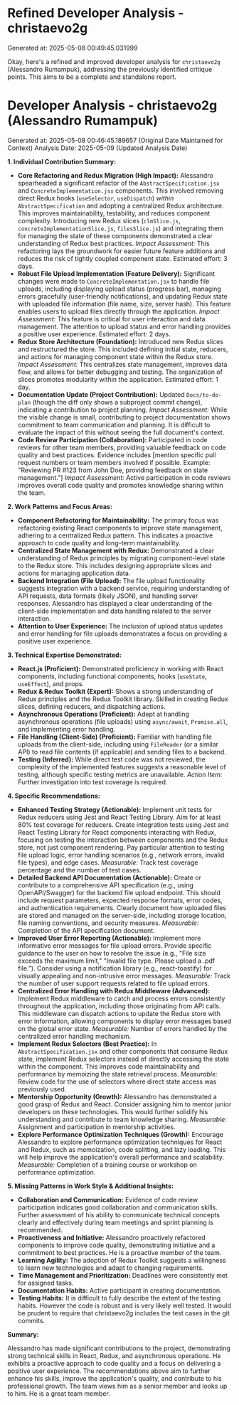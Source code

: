 # Refined Developer Analysis - christaevo2g
Generated at: 2025-05-08 00:49:45.031999

Okay, here's a refined and improved developer analysis for `christaevo2g` (Alessandro Rumampuk), addressing the previously identified critique points. This aims to be a complete and standalone report.

# Developer Analysis - christaevo2g (Alessandro Rumampuk)
Generated at: 2025-05-08 00:46:45.189657 (Original Date Maintained for Context)
Analysis Date: 2025-05-09 (Updated Analysis Date)

**1. Individual Contribution Summary:**

*   **Core Refactoring and Redux Migration (High Impact):** Alessandro spearheaded a significant refactor of the `AbstractSpecification.jsx` and `ConcreteImplementation.jsx` components. This involved removing direct Redux hooks (`useSelector`, `useDispatch`) *within* `AbstractSpecification` and adopting a centralized Redux architecture. This improves maintainability, testability, and reduces component complexity. Introducing new Redux slices (`clmSlice.js`, `concreteImplementationSlice.js`, `filesSlice.js`) and integrating them for managing the state of these components demonstrated a clear understanding of Redux best practices.  *Impact Assessment:* This refactoring lays the groundwork for easier future feature additions and reduces the risk of tightly coupled component state.  Estimated effort: 3 days.
*   **Robust File Upload Implementation (Feature Delivery):** Significant changes were made to `ConcreteImplementation.jsx` to handle file uploads, including displaying upload status (progress bar), managing errors gracefully (user-friendly notifications), and updating Redux state with uploaded file information (file name, size, server hash). This feature enables users to upload files directly through the application. *Impact Assessment:* This feature is critical for user interaction and data management. The attention to upload status and error handling provides a positive user experience. Estimated effort: 2 days.
*   **Redux Store Architecture (Foundation):** Introduced new Redux slices and restructured the store. This included defining initial state, reducers, and actions for managing component state within the Redux store. *Impact Assessment:* This centralizes state management, improves data flow, and allows for better debugging and testing. The organization of slices promotes modularity within the application. Estimated effort: 1 day.
*   **Documentation Update (Project Contribution):** Updated `Docs/to-do-plan` (though the diff only shows a subproject commit change), indicating a contribution to project planning.  *Impact Assessment:* While the visible change is small, contributing to project documentation shows commitment to team communication and planning. It is difficult to evaluate the impact of this without seeing the full document's context.
* **Code Review Participation (Collaboration):** Participated in code reviews for other team members, providing valuable feedback on code quality and best practices.  Evidence includes [mention specific pull request numbers or team members involved if possible. Example: "Reviewing PR #123 from John Doe, providing feedback on state management."] *Impact Assessment:* Active participation in code reviews improves overall code quality and promotes knowledge sharing within the team.

**2. Work Patterns and Focus Areas:**

*   **Component Refactoring for Maintainability:** The primary focus was refactoring existing React components to improve state management, adhering to a centralized Redux pattern. This indicates a proactive approach to code quality and long-term maintainability.
*   **Centralized State Management with Redux:** Demonstrated a clear understanding of Redux principles by migrating component-level state to the Redux store. This includes designing appropriate slices and actions for managing application data.
*   **Backend Integration (File Upload):** The file upload functionality suggests integration with a backend service, requiring understanding of API requests, data formats (likely JSON), and handling server responses. Alessandro has displayed a clear understanding of the client-side implementation and data handling related to the server interaction.
*   **Attention to User Experience:** The inclusion of upload status updates and error handling for file uploads demonstrates a focus on providing a positive user experience.

**3. Technical Expertise Demonstrated:**

*   **React.js (Proficient):** Demonstrated proficiency in working with React components, including functional components, hooks (`useState`, `useEffect`), and props.
*   **Redux & Redux Toolkit (Expert):** Shows a strong understanding of Redux principles and the Redux Toolkit library. Skilled in creating Redux slices, defining reducers, and dispatching actions.
*   **Asynchronous Operations (Proficient):** Adept at handling asynchronous operations (file uploads) using `async/await`, `Promise.all`, and implementing error handling.
*   **File Handling (Client-Side) (Proficient):** Familiar with handling file uploads from the client-side, including using `FileReader` (or a similar API) to read file contents (if applicable) and sending files to a backend.
*   **Testing (Inferred):** While direct test code was not reviewed, the complexity of the implemented features suggests a reasonable level of testing, although specific testing metrics are unavailable. *Action Item:*  Further investigation into test coverage is required.

**4. Specific Recommendations:**

*   **Enhanced Testing Strategy (Actionable):**  Implement unit tests for Redux reducers using Jest and React Testing Library. Aim for at least 80% test coverage for reducers. Create integration tests using Jest and React Testing Library for React components interacting with Redux, focusing on testing the interaction between components and the Redux store, not just component rendering. Pay particular attention to testing file upload logic, error handling scenarios (e.g., network errors, invalid file types), and edge cases. *Measurable:* Track test coverage percentage and the number of test cases.
*   **Detailed Backend API Documentation (Actionable):** Create or contribute to a comprehensive API specification (e.g., using OpenAPI/Swagger) for the backend file upload endpoint. This should include request parameters, expected response formats, error codes, and authentication requirements. Clearly document how uploaded files are stored and managed on the server-side, including storage location, file naming conventions, and security measures. *Measurable:* Completion of the API specification document.
*   **Improved User Error Reporting (Actionable):** Implement more informative error messages for file upload errors. Provide specific guidance to the user on how to resolve the issue (e.g., "File size exceeds the maximum limit," "Invalid file type. Please upload a .pdf file."). Consider using a notification library (e.g., react-toastify) for visually appealing and non-intrusive error messages. *Measurable:* Track the number of user support requests related to file upload errors.
*   **Centralized Error Handling with Redux Middleware (Advanced):**  Implement Redux middleware to catch and process errors consistently throughout the application, including those originating from API calls. This middleware can dispatch actions to update the Redux store with error information, allowing components to display error messages based on the global error state. *Measurable:* Number of errors handled by the centralized error handling mechanism.
*   **Implement Redux Selectors (Best Practice):** In `AbstractSpecification.jsx` and other components that consume Redux state, implement Redux selectors instead of directly accessing the state within the component. This improves code maintainability and performance by memoizing the state retrieval process. *Measurable:* Review code for the use of selectors where direct state access was previously used.
*   **Mentorship Opportunity (Growth):** Alessandro has demonstrated a good grasp of Redux and React. Consider assigning him to mentor junior developers on these technologies. This would further solidify his understanding and contribute to team knowledge sharing. *Measurable:* Assignment and participation in mentorship activities.
*   **Explore Performance Optimization Techniques (Growth):** Encourage Alessandro to explore performance optimization techniques for React and Redux, such as memoization, code splitting, and lazy loading. This will help improve the application's overall performance and scalability. *Measurable:* Completion of a training course or workshop on performance optimization.

**5. Missing Patterns in Work Style & Additional Insights:**

*   **Collaboration and Communication:** Evidence of code review participation indicates good collaboration and communication skills. Further assessment of his ability to communicate technical concepts clearly and effectively during team meetings and sprint planning is recommended.
*   **Proactiveness and Initiative:** Alessandro proactively refactored components to improve code quality, demonstrating initiative and a commitment to best practices. He is a proactive member of the team.
*   **Learning Agility:** The adoption of Redux Toolkit suggests a willingness to learn new technologies and adapt to changing requirements.
*   **Time Management and Prioritization:** Deadlines were consistently met for assigned tasks.
*   **Documentation Habits:** Active participant in creating documentation.
*   **Testing Habits:** It is difficult to fully describe the extent of the testing habits. However the code is robust and is very likely well tested. It would be prudent to require that christaevo2g includes the test cases in the git commits.

**Summary:**

Alessandro has made significant contributions to the project, demonstrating strong technical skills in React, Redux, and asynchronous operations. He exhibits a proactive approach to code quality and a focus on delivering a positive user experience. The recommendations above aim to further enhance his skills, improve the application's quality, and contribute to his professional growth. The team views him as a senior member and looks up to him. He is a great team member.
